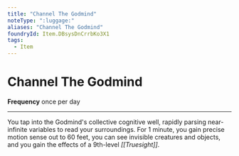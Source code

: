 ```yaml
---
title: "Channel The Godmind"
noteType: ":luggage:"
aliases: "Channel The Godmind"
foundryId: Item.DBsysDnCrrbKo3X1
tags:
  - Item
---
```


# Channel The Godmind

**Frequency** once per day

* * *

You tap into the Godmind's collective cognitive well, rapidly parsing near-infinite variables to read your surroundings. For 1 minute, you gain precise motion sense out to 60 feet, you can see invisible creatures and objects, and you gain the effects of a 9th-level _[[Truesight]]_.
